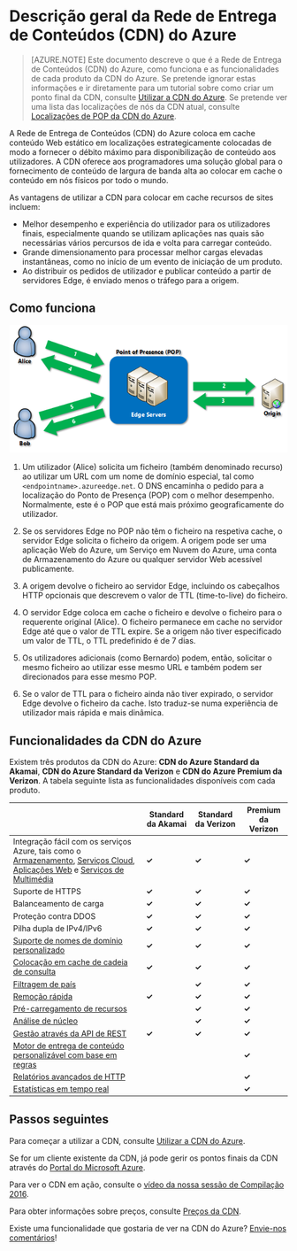 <properties
    pageTitle="Descrição geral da CDN do Azure"
    description="Saiba o que é a Rede de Entrega de Conteúdos (CDN) do Azure e como utilizá-la para fornecer conteúdo de largura de banda alta ao colocar em cache blobs e conteúdo estático."
    services="cdn"
    documentationCenter=".NET"
    authors="camsoper"
    manager="erikre"
    editor=""/>

<tags
    ms.service="cdn"
    ms.workload="tbd"
    ms.tgt_pltfrm="na"
    ms.devlang="na"
    ms.topic="hero-article"
    ms.date="06/06/2016"
    ms.author="casoper"/>

# Descrição geral da Rede de Entrega de Conteúdos (CDN) do Azure

> [AZURE.NOTE] Este documento descreve o que é a Rede de Entrega de Conteúdos (CDN) do Azure, como funciona e as funcionalidades de cada produto da CDN do Azure.  Se pretende ignorar estas informações e ir diretamente para um tutorial sobre como criar um ponto final da CDN, consulte [Utilizar a CDN do Azure](cdn-create-new-endpoint.md).  Se pretende ver uma lista das localizações de nós da CDN atual, consulte [Localizações de POP da CDN do Azure](cdn-pop-locations.md).

A Rede de Entrega de Conteúdos (CDN) do Azure coloca em cache conteúdo Web estático em localizações estrategicamente colocadas de modo a fornecer o débito máximo para disponibilização de conteúdo aos utilizadores.  A CDN oferece aos programadores uma solução global para o fornecimento de conteúdo de largura de banda alta ao colocar em cache o conteúdo em nós físicos por todo o mundo. 

As vantagens de utilizar a CDN para colocar em cache recursos de sites incluem:

- Melhor desempenho e experiência do utilizador para os utilizadores finais, especialmente quando se utilizam aplicações nas quais são necessárias vários percursos de ida e volta para carregar conteúdo.
- Grande dimensionamento para processar melhor cargas elevadas instantâneas, como no início de um evento de iniciação de um produto.
- Ao distribuir os pedidos de utilizador e publicar conteúdo a partir de servidores Edge, é enviado menos o tráfego para a origem.


## Como funciona

![Descrição geral da CDN](./media/cdn-overview/cdn-overview.png)

1. Um utilizador (Alice) solicita um ficheiro (também denominado recurso) ao utilizar um URL com um nome de domínio especial, tal como `<endpointname>.azureedge.net`.  O DNS encaminha o pedido para a localização do Ponto de Presença (POP) com o melhor desempenho.  Normalmente, este é o POP que está mais próximo geograficamente do utilizador.

2. Se os servidores Edge no POP não têm o ficheiro na respetiva cache, o servidor Edge solicita o ficheiro da origem.  A origem pode ser uma aplicação Web do Azure, um Serviço em Nuvem do Azure, uma conta de Armazenamento do Azure ou qualquer servidor Web acessível publicamente.

3. A origem devolve o ficheiro ao servidor Edge, incluindo os cabeçalhos HTTP opcionais que descrevem o valor de TTL (time-to-live) do ficheiro.

4. O servidor Edge coloca em cache o ficheiro e devolve o ficheiro para o requerente original (Alice).  O ficheiro permanece em cache no servidor Edge até que o valor de TTL expire.  Se a origem não tiver especificado um valor de TTL, o TTL predefinido é de 7 dias.

5. Os utilizadores adicionais (como Bernardo) podem, então, solicitar o mesmo ficheiro ao utilizar esse mesmo URL e também podem ser direcionados para esse mesmo POP.

6. Se o valor de TTL para o ficheiro ainda não tiver expirado, o servidor Edge devolve o ficheiro da cache.  Isto traduz-se numa experiência de utilizador mais rápida e mais dinâmica.


## Funcionalidades da CDN do Azure

Existem três produtos da CDN do Azure: **CDN do Azure Standard da Akamai**, **CDN do Azure Standard da Verizon** e **CDN do Azure Premium da Verizon**.  A tabela seguinte lista as funcionalidades disponíveis com cada produto.

|       | Standard da Akamai | Standard da Verizon | Premium da Verizon |
|-------|-----------------|------------------|-----------------|
| Integração fácil com os serviços Azure, tais como o [Armazenamento](cdn-create-a-storage-account-with-cdn.md), [Serviços Cloud](cdn-cloud-service-with-cdn.md), [Aplicações Web](../app-service-web/cdn-websites-with-cdn.md) e [Serviços de Multimédia](../media-services/media-services-manage-origins.md#enable_cdn) | **&#x2713;** | **&#x2713;** | **&#x2713;**|
| Suporte de HTTPS | **&#x2713;** | **&#x2713;** | **&#x2713;** |
| Balanceamento de carga | **&#x2713;** | **&#x2713;** | **&#x2713;** |
| Proteção contra DDOS | **&#x2713;** | **&#x2713;** | **&#x2713;** |
| Pilha dupla de IPv4/IPv6 | **&#x2713;** | **&#x2713;** | **&#x2713;** |
| [Suporte de nomes de domínio personalizado](cdn-map-content-to-custom-domain.md) | **&#x2713;** | **&#x2713;** | **&#x2713;** |
| [Colocação em cache de cadeia de consulta](cdn-query-string.md) | **&#x2713;** | **&#x2713;** | **&#x2713;** |
| [Filtragem de país](cdn-restrict-access-by-country.md) |  | **&#x2713;** | **&#x2713;** |
| [Remoção rápida](cdn-purge-endpoint.md) | **&#x2713;** | **&#x2713;** | **&#x2713;** |
| [Pré-carregamento de recursos](cdn-preload-endpoint.md) |  | **&#x2713;** | **&#x2713;** |
| [Análise de núcleo](cdn-analyze-usage-patterns.md) |  | **&#x2713;** | **&#x2713;** |
| [Gestão através da API de REST](https://msdn.microsoft.com/library/mt634456.aspx) | **&#x2713;** | **&#x2713;** | **&#x2713;** |
| [Motor de entrega de conteúdo personalizável com base em regras](cdn-rules-engine.md) | | | **&#x2713;** |
| [Relatórios avançados de HTTP](cdn-advanced-http-reports.md) | | | **&#x2713;** |
| [Estatísticas em tempo real](cdn-real-time-stats.md) | | | **&#x2713;** |


## Passos seguintes

Para começar a utilizar a CDN, consulte [Utilizar a CDN do Azure](./cdn-create-new-endpoint.md).

Se for um cliente existente da CDN, já pode gerir os pontos finais da CDN através do [Portal do Microsoft Azure](https://portal.azure.com).

Para ver o CDN em ação, consulte o [vídeo da nossa sessão de Compilação 2016](https://azure.microsoft.com/documentation/videos/build-2016-leveraging-the-new-azure-cdn-apis-to-build-wicked-fast-applications/).

Para obter informações sobre preços, consulte [Preços da CDN](https://azure.microsoft.com/pricing/details/cdn/).

Existe uma funcionalidade que gostaria de ver na CDN do Azure?  [Envie-nos comentários](https://feedback.azure.com/forums/169397-cdn)! 



<!--HONumber=Jun16_HO2-->


